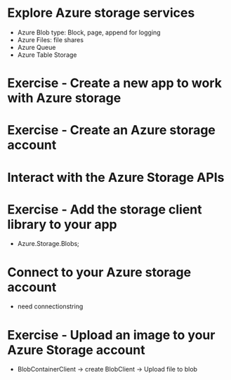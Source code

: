 # Explore Azure storage services
- Azure Blob type: Block, page, append for logging
- Azure Files: file shares
- Azure Queue
- Azure Table Storage


# Exercise - Create a new app to work with Azure storage

# Exercise - Create an Azure storage account

# Interact with the Azure Storage APIs

# Exercise - Add the storage client library to your app
- Azure.Storage.Blobs;

# Connect to your Azure storage account
- need connectionstring

# Exercise - Upload an image to your Azure Storage account
- BlobContainerClient -> create BlobClient -> Upload file to blob